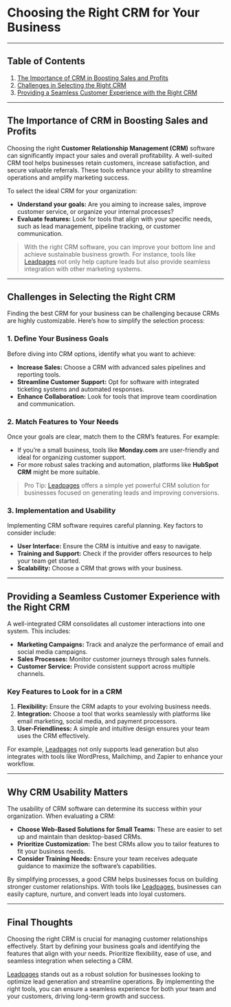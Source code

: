 # Choosing the Right CRM for Your Business

---

## Table of Contents

1. [The Importance of CRM in Boosting Sales and Profits](#the-importance-of-crm-in-boosting-sales-and-profits)
2. [Challenges in Selecting the Right CRM](#challenges-in-selecting-the-right-crm)
3. [Providing a Seamless Customer Experience with the Right CRM](#providing-a-seamless-customer-experience-with-the-right-crm)

---

## The Importance of CRM in Boosting Sales and Profits

Choosing the right **Customer Relationship Management (CRM)** software can significantly impact your sales and overall profitability. A well-suited CRM tool helps businesses retain customers, increase satisfaction, and secure valuable referrals. These tools enhance your ability to streamline operations and amplify marketing success.

To select the ideal CRM for your organization:
- **Understand your goals:** Are you aiming to increase sales, improve customer service, or organize your internal processes?
- **Evaluate features:** Look for tools that align with your specific needs, such as lead management, pipeline tracking, or customer communication.

> With the right CRM software, you can improve your bottom line and achieve sustainable business growth. For instance, tools like [Leadpages](https://bit.ly/LEadPages) not only help capture leads but also provide seamless integration with other marketing systems.

---

## Challenges in Selecting the Right CRM

Finding the best CRM for your business can be challenging because CRMs are highly customizable. Here’s how to simplify the selection process:

### 1. Define Your Business Goals
Before diving into CRM options, identify what you want to achieve:
- **Increase Sales:** Choose a CRM with advanced sales pipelines and reporting tools.
- **Streamline Customer Support:** Opt for software with integrated ticketing systems and automated responses.
- **Enhance Collaboration:** Look for tools that improve team coordination and communication.

### 2. Match Features to Your Needs
Once your goals are clear, match them to the CRM’s features. For example:
- If you’re a small business, tools like **Monday.com** are user-friendly and ideal for organizing customer support.
- For more robust sales tracking and automation, platforms like **HubSpot CRM** might be more suitable.

> Pro Tip: [Leadpages](https://bit.ly/LEadPages) offers a simple yet powerful CRM solution for businesses focused on generating leads and improving conversions.

### 3. Implementation and Usability
Implementing CRM software requires careful planning. Key factors to consider include:
- **User Interface:** Ensure the CRM is intuitive and easy to navigate.
- **Training and Support:** Check if the provider offers resources to help your team get started.
- **Scalability:** Choose a CRM that grows with your business.

---

## Providing a Seamless Customer Experience with the Right CRM

A well-integrated CRM consolidates all customer interactions into one system. This includes:
- **Marketing Campaigns:** Track and analyze the performance of email and social media campaigns.
- **Sales Processes:** Monitor customer journeys through sales funnels.
- **Customer Service:** Provide consistent support across multiple channels.

### Key Features to Look for in a CRM
1. **Flexibility:** Ensure the CRM adapts to your evolving business needs.
2. **Integration:** Choose a tool that works seamlessly with platforms like email marketing, social media, and payment processors.
3. **User-Friendliness:** A simple and intuitive design ensures your team uses the CRM effectively.

For example, [Leadpages](https://bit.ly/LEadPages) not only supports lead generation but also integrates with tools like WordPress, Mailchimp, and Zapier to enhance your workflow.

---

## Why CRM Usability Matters

The usability of CRM software can determine its success within your organization. When evaluating a CRM:
- **Choose Web-Based Solutions for Small Teams:** These are easier to set up and maintain than desktop-based CRMs.
- **Prioritize Customization:** The best CRMs allow you to tailor features to fit your business needs.
- **Consider Training Needs:** Ensure your team receives adequate guidance to maximize the software’s capabilities.

By simplifying processes, a good CRM helps businesses focus on building stronger customer relationships. With tools like [Leadpages](https://bit.ly/LEadPages), businesses can easily capture, nurture, and convert leads into loyal customers.

---

## Final Thoughts

Choosing the right CRM is crucial for managing customer relationships effectively. Start by defining your business goals and identifying the features that align with your needs. Prioritize flexibility, ease of use, and seamless integration when selecting a CRM.

[Leadpages](https://bit.ly/LEadPages) stands out as a robust solution for businesses looking to optimize lead generation and streamline operations. By implementing the right tools, you can ensure a seamless experience for both your team and your customers, driving long-term growth and success.
